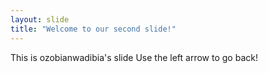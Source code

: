 ```yaml
---
layout: slide
title: "Welcome to our second slide!"
---
```


This is ozobianwadibia's slide
Use the left arrow to go back!
